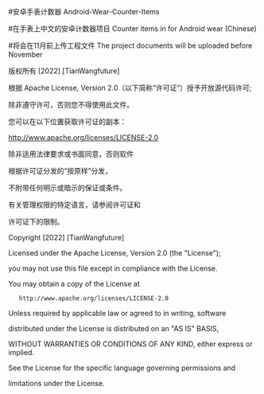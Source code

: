 #安卓手表计数器  Android-Wear-Counter-Items

#在手表上中文的安卓计数器项目 Counter items in for Android wear (Chinese)

#将会在11月前上传工程文件 The project documents will be uploaded before November





版权所有 [2022] [TianWangfuture]

根据 Apache License, Version 2.0（以下简称“许可证”）授予开放源代码许可;

除非遵守许可，否则您不得使用此文件。

您可以在以下位置获取许可证的副本：

http://www.apache.org/licenses/LICENSE-2.0

除非适用法律要求或书面同意，否则软件

根据许可证分发的“按原样”分发，

不附带任何明示或暗示的保证或条件。

有关管理权限的特定语言，请参阅许可证和

许可证下的限制。


 Copyright [2022] [TianWangfuture]

   Licensed under the Apache License, Version 2.0 (the "License");
   
   you may not use this file except in compliance with the License.
   
   You may obtain a copy of the License at

       http://www.apache.org/licenses/LICENSE-2.0

   Unless required by applicable law or agreed to in writing, software
   
   distributed under the License is distributed on an "AS IS" BASIS,
   
   WITHOUT WARRANTIES OR CONDITIONS OF ANY KIND, either express or implied.
   
   See the License for the specific language governing permissions and
   
   limitations under the License.


